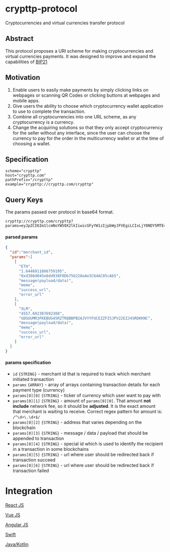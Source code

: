 # crypttp-protocol
Cryptocurrencies and virtual currencies transfer protocol

## Abstract

This protocol proposes a URI scheme for making cryptocurrencies and virtual currencies payments.
It was designed to improve and expand the capabilities of [BIP21](https://github.com/bitcoin/bips/edit/master/bip-0021.mediawiki) 

## Motivation
1. Enable users to easily make payments by simply clicking links on webpages or scanning QR Codes or clicking buttons at webpages and mobile apps.
2. Give users the ability to choose which cryptocurrency wallet application to use to complete the transaction.
3. Combine all cryptocurrencies into one URL scheme, as any cryptocurrency is a currency.
4. Change the acquiring solutions so that they only accept cryptocurrency for the seller without any interface, since the user can choose the currency to pay for the order in the multicurrency wallet or at the time of choosing a wallet.

## Specification
```
scheme="crypttp"
host="crypttp.com"
pathPrefix="/crypttp"
example="crypttp://crypttp.com/crypttp"
```

## Query Keys

The params passed over protocol in base64 format.
```
crypttp://crypttp.com/crypttp?params=eyJpZCI6Im1lcmNoYW50X2lkIiwicGFyYW1zIjpbWyJFVEgiLCIxLjY0NDY5MTE4NjY3NTkxOTUiLCIweGQzODZkMDQ1ZThkZDkzOEYwRGI3NTYyMjhlQWUzQzY0QUMwNWNBYjUiLCJtZXNzYWdlKHBheWxvYWQvZGF0YSkiLCJtZW1vIiwic3VjY2Vzc191cmwiLCJlcnJvcl91cmwiXSxbIlhMTSIsIjQ1NTcuNjkyMzA3NjkyMzA4IiwiR0RHVVVNUjNGS0VCVUc0NVJaVFJRQkJQQjJBSlZZWUZVQ0VaWkZJNUpQVjIyRVpKNFNSREtLTkMiLCJtZXNzYWdlKHBheWxvYWQvZGF0YSkiLCJtZW1vIiwic3VjY2Vzc191cmwiLCJlcnJvcl91cmwiXV19
```

#### parsed params
```JSON
{
  "id":"merchant_id",
  "params":[
    [
      "ETH",
      "1.6446911866759195",
      "0xd386d045e8dd938F0Db756228eAe3C64AC05cAb5",
      "message(payload/data)",
      "memo",
      "success_url",
      "error_url"
    ],
    [
      "XLM",
      "4557.692307692308",
      "GDGUUMR3FKEBUG45RZTRQBBPB2AJVYYFUCEZZFI5JPV22EZJ4SRDKKNC",
      "message(payload/data)",
      "memo",
      "success_url",
      "error_url"
    ]
  ]
}
```

#### params specification

* `id` `{STRING}` - merchant id that is required to track which merchant initiated transaction
* `params` `{ARRAY}` - array of arrays containing transaction details for each payment type (currency)
* `params[0][0]` `{STRING}` - ticker of currency which user want to pay with
* `params[0][1]` `{STRING}` - amount of `params[0][0]`. That amount **not include** network fee, so it should be **adjusted**. It is the exact amount that merchant is waiting to receive. 
Correct regex pattern for amount is: `/^\d+\.\d+$/`
* `params[0][2]` `{STRING}` - address that varies depending on the blockchain
* `params[0][3]` `{STRING}` - message / data / payload that should be appended to transaction
* `params[0][4]` `{STRING}` - special id which is used to identify the recipient in a transaction in some blockchains
* `params[0][5]` `{STRING}` - url where user should be redirected back if transaction succeed
* `params[0][6]` `{STRING}` - url where user should be redirected back if transaction failed

# Integration

[React JS](https://github.com/Crypttp/crypttp-react)

[Vue JS](https://github.com/Crypttp/crypttp-vue) 

[Angular JS](https://github.com/Crypttp/crypttp-angular) 

[Swift](https://github.com/Crypttp/crypttp-ios-sdk) 

[Java/Kotlin](https://github.com/Crypttp/crypttp-android-sdk) 
